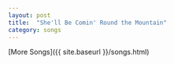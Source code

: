 ```yaml
---
layout: post
title:  "She'll Be Comin' Round the Mountain"
category: songs
---
```



[More Songs]({{ site.baseurl }}/songs.html)
